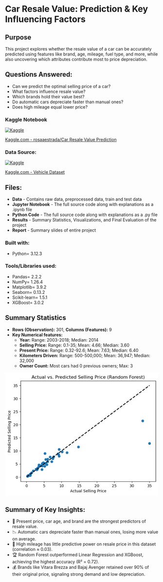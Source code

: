 # Car Resale Value: Prediction & Key Influencing Factors

## Purpose
This project explores whether the resale value of a car can be accurately predicted using features like brand, age, mileage, fuel type, and more, while also uncovering which attributes contribute most to price depreciation.

## Questions Answered:
- Can we predict the optimal selling price of a car?
- What factors influence resale value?
- Which brands hold their value best?
- Do automatic cars depreciate faster than manual ones?
- Does high mileage equal lower price?

### Kaggle Notebook
[![Kaggle](https://img.shields.io/badge/Kaggle-20BEFF?style=for-the-badge&logo=kaggle&logoColor=white)](https://www.kaggle.com/code/rosaaestrada/car-resale-value-prediction)

[Kaggle.com - rosaaestrada/Car Resale Value Prediction](https://www.kaggle.com/code/rosaaestrada/car-resale-value-prediction)
### Data Source:
[![Kaggle](https://img.shields.io/badge/Kaggle-20BEFF?style=for-the-badge&logo=kaggle&logoColor=white)](https://www.kaggle.com/datasets/nehalbirla/vehicle-dataset-from-cardekho)

[Kaggle.com - Vehicle Dataset](https://www.kaggle.com/datasets/nehalbirla/vehicle-dataset-from-cardekho)


## Files:
- **Data** - Contains raw data, preprocessed data, train and test data
- **Jupyter Notebook** - The full source code along with explanations as a .ipynb file
- **Python Code** - The full source code along with explanations as a .py file
- **Results** - Summary Statistics, Visualizations, and Final Evaluation of the project
- **Report** - Summary slides of entire project

### Built with:
- Python= 3.12.3

### Tools/Libraries used:
- Pandas= 2.2.2
- NumPy= 1.26.4
- Matplotlib= 3.9.2
- Seaborn= 0.13.2
- Scikit-learn= 1.5.1
- XGBoost= 3.0.2

## Summary Statistics
- **Rows (Observation):** 301, **Columns (Features):** 9
- **Key Numerical features:**
  - **Year:** Range: 2003-2018; Median: 2014
  - **Selling Price:** Range: 0.1-35; Mean: 4.66; Median: 3.60 
  - **Present Price:** Range: 0.32-92.6; Mean: 7.63; Median: 6.40
  - **Kilometers Driven:** Range: 500-500,000; Mean: 36,947; Median: 32,000
  - **Owner Count:** Most cars had 0 previous owners; Max: 3  

<img src= "https://github.com/rosaaestrada/Car-Resale-Value-Prediction/blob/main/Results/Images/Actual%20vs.%20Predicted%20Selling%20Price%20(Random%20Forest).png?raw=true" alt= "Actual vs. Predicted Selling Price (Random Forest)" width= "" height= "">

## Summary of Key Insights:
- 🔧 Present price, car age, and brand are the strongest predictors of resale value.
- 📉 Automatic cars depreciate faster than manual ones, losing more value on average.
- 🚗 High mileage has little predictive power on resale price in this dataset (correlation ≈ 0.03).
- 🏆 Random Forest outperformed Linear Regression and XGBoost, achieving the highest accuracy (R² = 0.72).
- 💰 Brands like Vitara Brezza and Bajaj Avenger retained over 90% of their original price, signaling strong demand and low depreciation.
